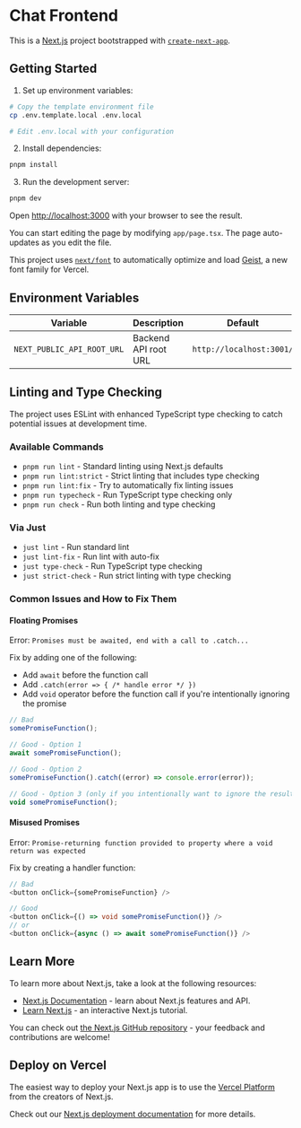 # Chat Frontend

This is a [Next.js](https://nextjs.org) project bootstrapped with [`create-next-app`](https://nextjs.org/docs/app/api-reference/cli/create-next-app).

## Getting Started

1. Set up environment variables:

```bash
# Copy the template environment file
cp .env.template.local .env.local

# Edit .env.local with your configuration
```

2. Install dependencies:

```bash
pnpm install
```

3. Run the development server:

```bash
pnpm dev
```

Open [http://localhost:3000](http://localhost:3000) with your browser to see the result.

You can start editing the page by modifying `app/page.tsx`. The page auto-updates as you edit the file.

This project uses [`next/font`](https://nextjs.org/docs/app/building-your-application/optimizing/fonts) to automatically optimize and load [Geist](https://vercel.com/font), a new font family for Vercel.

## Environment Variables

| Variable                   | Description          | Default                  |
| -------------------------- | -------------------- | ------------------------ |
| `NEXT_PUBLIC_API_ROOT_URL` | Backend API root URL | `http://localhost:3001/` |

## Linting and Type Checking

The project uses ESLint with enhanced TypeScript type checking to catch potential issues at development time.

### Available Commands

- `pnpm run lint` - Standard linting using Next.js defaults
- `pnpm run lint:strict` - Strict linting that includes type checking
- `pnpm run lint:fix` - Try to automatically fix linting issues
- `pnpm run typecheck` - Run TypeScript type checking only
- `pnpm run check` - Run both linting and type checking

### Via Just

- `just lint` - Run standard lint
- `just lint-fix` - Run lint with auto-fix
- `just type-check` - Run TypeScript type checking
- `just strict-check` - Run strict linting with type checking

### Common Issues and How to Fix Them

#### Floating Promises

Error: `Promises must be awaited, end with a call to .catch...`

Fix by adding one of the following:

- Add `await` before the function call
- Add `.catch(error => { /* handle error */ })`
- Add `void` operator before the function call if you're intentionally ignoring the promise

```typescript
// Bad
somePromiseFunction();

// Good - Option 1
await somePromiseFunction();

// Good - Option 2
somePromiseFunction().catch((error) => console.error(error));

// Good - Option 3 (only if you intentionally want to ignore the result)
void somePromiseFunction();
```

#### Misused Promises

Error: `Promise-returning function provided to property where a void return was expected`

Fix by creating a handler function:

```typescript
// Bad
<button onClick={somePromiseFunction} />

// Good
<button onClick={() => void somePromiseFunction()} />
// or
<button onClick={async () => await somePromiseFunction()} />
```

## Learn More

To learn more about Next.js, take a look at the following resources:

- [Next.js Documentation](https://nextjs.org/docs) - learn about Next.js features and API.
- [Learn Next.js](https://nextjs.org/learn) - an interactive Next.js tutorial.

You can check out [the Next.js GitHub repository](https://github.com/vercel/next.js) - your feedback and contributions are welcome!

## Deploy on Vercel

The easiest way to deploy your Next.js app is to use the [Vercel Platform](https://vercel.com/new?utm_medium=default-template&filter=next.js&utm_source=create-next-app&utm_campaign=create-next-app-readme) from the creators of Next.js.

Check out our [Next.js deployment documentation](https://nextjs.org/docs/app/building-your-application/deploying) for more details.

